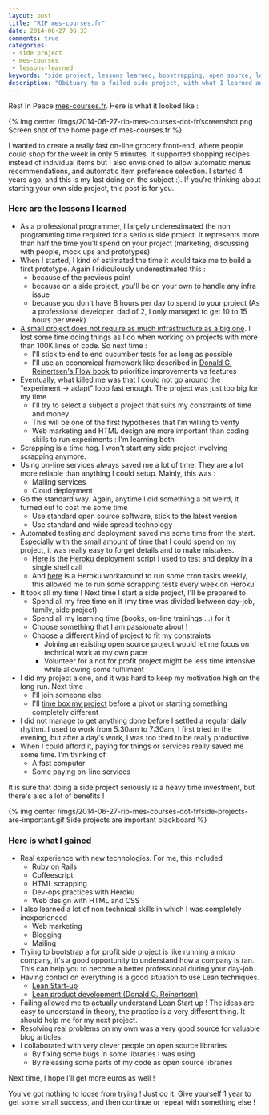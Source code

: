 ```yaml
---
layout: post
title: "RIP mes-courses.fr"
date: 2014-06-27 06:33
comments: true
categories:
 - side project
 - mes-courses
 - lessons-learned
keywords: "side project, lessons learned, boostrapping, open source, lean Start-up"
description: "Obituary to a failed side project, with what I learned and what I gained"
---
```

Rest In Peace [mes-courses.fr](https://dl.dropboxusercontent.com/u/206938/mes-courses.fr/archives/index.html). Here is what it looked like :

{% img center /imgs/2014-06-27-rip-mes-courses-dot-fr/screenshot.png Screen shot of the home page of mes-courses.fr %}

I wanted to create a really fast on-line grocery front-end, where people could shop for the week in only 5 minutes. It supported shopping recipes instead of individual items but I also envisioned to allow automatic menus recommendations, and automatic item preference selection. I started 4 years ago, and this is my last doing on the subject :). If you're thinking about starting your own side project, this post is for you.

### Here are the lessons I learned

* As a professional programmer, I largely underestimated the non programming time required for a serious side project. It represents more than half the time you'll spend on your project (marketing, discussing with people, mock ups and prototypes)
* When I started, I kind of estimated the time it would take me to build a first prototype. Again I ridiculously underestimated this :
  * because of the previous point
  * because on a side project, you'll be on your own to handle any infra issue
  * because you don't have 8 hours per day to spend to your project (As a professional developer, dad of 2, I only managed to get 10 to 15 hours per week)
* [A small project does not require as much infrastructure as a big one](/programming-as-an-exponential-problem/). I lost some time doing things as I do when working on projects with more than 100K lines of code. So next time :
  * I'll stick to end to end cucumber tests for as long as possible
  * I'll use an economical framework like described in [Donald G. Reinertsen's Flow book](http://www.amazon.fr/The-Principles-Product-Development-Flow/dp/1935401009) to prioritize improvements vs features
* Eventually, what killed me was that I could not go around the "experiment -> adapt" loop fast enough. The project was just too big for my time
  * I'll try to select a subject a project that suits my constraints of time and money
  * This will be one of the first hypotheses that I'm willing to verify
  * Web marketing and HTML design are more important than coding skills to run experiments : I'm learning both
* Scrapping is a time hog. I won't start any side project involving scrapping anymore.
* Using on-line services always saved me a lot of time. They are a lot more reliable than anything I could setup. Mainly, this was :
  * Mailing services
  * Cloud deployment
* Go the standard way. Again, anytime I did something a bit weird, it turned out to cost me some time
  * Use standard open source software, stick to the latest version
  * Use standard and wide spread technology
* Automated testing and deployment saved me some time from the start. Especially with the small amount of time that I could spend on my project, it was really easy to forget details and to make mistakes.
  * [Here](https://github.com/philou/mes-courses/blob/master/lib/mes_courses/deployment.rb) is the [Heroku](https://www.heroku.com/) deployment script I used to test and deploy in a single shell call
  * And [here](https://github.com/philou/mes-courses/blob/master/lib/mes_courses/utils/scheduled_tasks.rb) is a Heroku workaround to run some cron tasks weekly, this allowed me to run some scrapping tests every week on Heroku
* It took all my time ! Next time I start a side project, I'll be prepared to
  * Spend all my free time on it (my time was divided between day-job, family, side project)
  * Spend all my learning time (books, on-line trainings ...) for it
  * Choose something that I am passionate about !
  * Choose a different kind of project to fit my constraints
    * Joining an existing open source project would let me focus on technical work at my own pace
    * Volunteer for a not for profit project might be less time intensive while allowing some fulfilment
* I did my project alone, and it was hard to keep my motivation high on the long run. Next time :
  * I'll join someone else
  * I'll [time box my project](/my-own-side-project-best-practices-after-reading-the-side-project-book/) before a pivot or starting something completely different
* I did not manage to get anything done before I settled a regular daily rhythm. I used to work from 5:30am to 7:30am, I first tried in the evening, but after a day's work, I was too tired to be really productive.
* When I could afford it, paying for things or services really saved me some time. I'm thinking of
  * A fast computer
  * Some paying on-line services

It is sure that doing a side project seriously is a heavy time investment, but there's also a lot of benefits !

{% img center /imgs/2014-06-27-rip-mes-courses-dot-fr/side-projects-are-important.gif Side projects are important blackboard %}

### Here is what I gained

* Real experience with new technologies. For me, this included
  * Ruby on Rails
  * Coffeescript
  * HTML scrapping
  * Dev-ops practices with Heroku
  * Web design with HTML and CSS
* I also learned a lot of non technical skills in which I was completely inexperienced
  * Web marketing
  * Blogging
  * Mailing
* Trying to bootstrap a for profit side project is like running a micro company, it's a good opportunity to understand how a company is ran. This can help you to become a better professional during your day-job.
* Having control on everything is a good situation to use Lean techniques.
  * [Lean Start-up](http://www.amazon.com/The-Lean-Startup-Entrepreneurs-Continuous/dp/0307887898/ref=sr_1_1?tag=pbourgau-20&amp;ie=UTF8&qid=1404024050&sr=8-1&keywords=lean+startup)
  * [Lean product development (Donald G. Reinertsen)](http://www.amazon.com/The-Principles-Product-Development-Flow/dp/1935401009/ref=sr_1_1?tag=pbourgau-20&amp;ie=UTF8&qid=1404024094&sr=8-1&keywords=reinersten)
* Failing allowed me to actually understand Lean Start up ! The ideas are easy to understand in theory, the practice is a very different thing. It should help me for my next project.
* Resolving real problems on my own was a very good source for valuable blog articles.
* I collaborated with very clever people on open source libraries
  * By fixing some bugs in some libraries I was using
  * By releasing some parts of my code as open source libraries

Next time, I hope I'll get more euros as well !

You've got nothing to loose from trying ! Just do it. Give yourself 1 year to get some small success, and then continue or repeat with something else !
